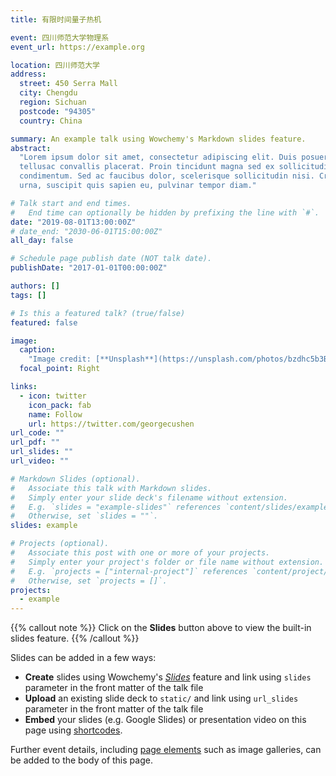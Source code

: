 ```yaml
---
title: 有限时间量子热机

event: 四川师范大学物理系
event_url: https://example.org

location: 四川师范大学
address:
  street: 450 Serra Mall
  city: Chengdu
  region: Sichuan
  postcode: "94305"
  country: China

summary: An example talk using Wowchemy's Markdown slides feature.
abstract:
  "Lorem ipsum dolor sit amet, consectetur adipiscing elit. Duis posuere
  tellusac convallis placerat. Proin tincidunt magna sed ex sollicitudin
  condimentum. Sed ac faucibus dolor, scelerisque sollicitudin nisi. Cras purus
  urna, suscipit quis sapien eu, pulvinar tempor diam."

# Talk start and end times.
#   End time can optionally be hidden by prefixing the line with `#`.
date: "2019-08-01T13:00:00Z"
# date_end: "2030-06-01T15:00:00Z"
all_day: false

# Schedule page publish date (NOT talk date).
publishDate: "2017-01-01T00:00:00Z"

authors: []
tags: []

# Is this a featured talk? (true/false)
featured: false

image:
  caption:
    "Image credit: [**Unsplash**](https://unsplash.com/photos/bzdhc5b3Bxs)"
  focal_point: Right

links:
  - icon: twitter
    icon_pack: fab
    name: Follow
    url: https://twitter.com/georgecushen
url_code: ""
url_pdf: ""
url_slides: ""
url_video: ""

# Markdown Slides (optional).
#   Associate this talk with Markdown slides.
#   Simply enter your slide deck's filename without extension.
#   E.g. `slides = "example-slides"` references `content/slides/example-slides.md`.
#   Otherwise, set `slides = ""`.
slides: example

# Projects (optional).
#   Associate this post with one or more of your projects.
#   Simply enter your project's folder or file name without extension.
#   E.g. `projects = ["internal-project"]` references `content/project/deep-learning/index.md`.
#   Otherwise, set `projects = []`.
projects:
  - example
---
```


{{% callout note %}} Click on the **Slides** button above to view the built-in
slides feature. {{% /callout %}}

Slides can be added in a few ways:

- **Create** slides using Wowchemy's
  [_Slides_](https://wowchemy.com/docs/managing-content/#create-slides) feature
  and link using `slides` parameter in the front matter of the talk file
- **Upload** an existing slide deck to `static/` and link using `url_slides`
  parameter in the front matter of the talk file
- **Embed** your slides (e.g. Google Slides) or presentation video on this page
  using [shortcodes](https://wowchemy.com/docs/writing-markdown-latex/).

Further event details, including
[page elements](https://wowchemy.com/docs/writing-markdown-latex/) such as image
galleries, can be added to the body of this page.
